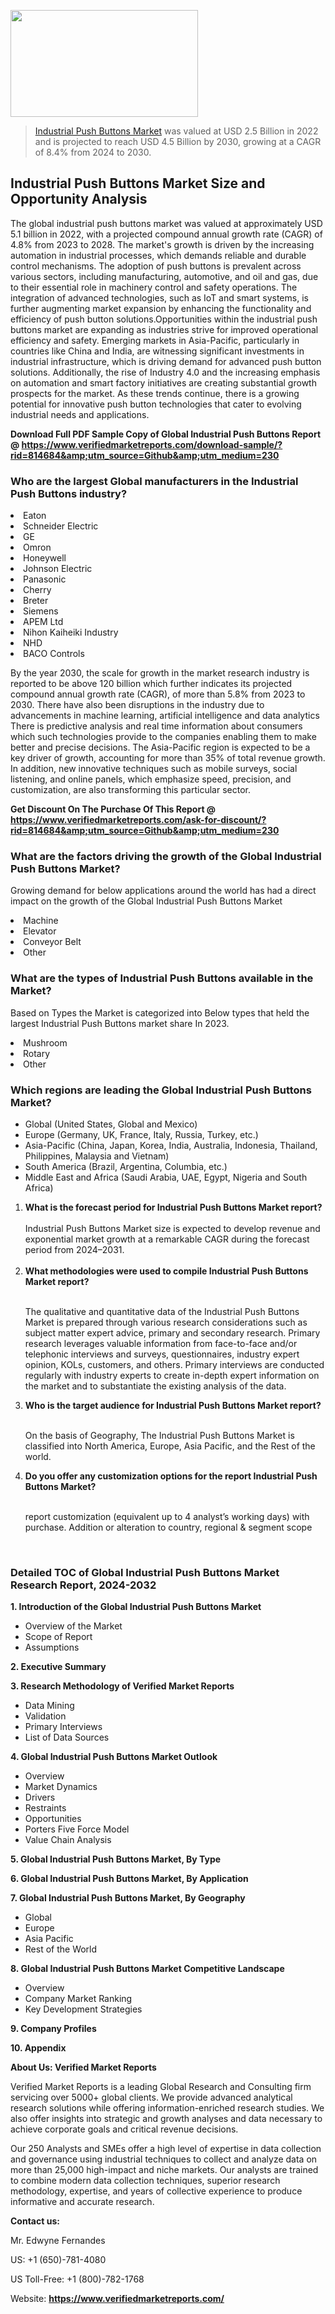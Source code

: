 <img src="https://ffe5etoiles.com/wp-content/uploads/2024/12/MST1-300x171.png" alt="" width="300" height="171" class="alignnone size-medium wp-image-20088" /><blockquote><p><p><a href="https://www.verifiedmarketreports.com/download-sample/?rid=814684&utm_source=Github&utm_medium=230" target="_blank">Industrial Push Buttons Market</a> was valued at USD 2.5 Billion in 2022 and is projected to reach USD 4.5 Billion by 2030, growing at a CAGR of 8.4% from 2024 to 2030.</p></blockquote><p><h2>Industrial Push Buttons Market Size and Opportunity Analysis</h2>The global industrial push buttons market was valued at approximately USD 5.1 billion in 2022, with a projected compound annual growth rate (CAGR) of 4.8% from 2023 to 2028. The market's growth is driven by the increasing automation in industrial processes, which demands reliable and durable control mechanisms. The adoption of push buttons is prevalent across various sectors, including manufacturing, automotive, and oil and gas, due to their essential role in machinery control and safety operations. The integration of advanced technologies, such as IoT and smart systems, is further augmenting market expansion by enhancing the functionality and efficiency of push button solutions.Opportunities within the industrial push buttons market are expanding as industries strive for improved operational efficiency and safety. Emerging markets in Asia-Pacific, particularly in countries like China and India, are witnessing significant investments in industrial infrastructure, which is driving demand for advanced push button solutions. Additionally, the rise of Industry 4.0 and the increasing emphasis on automation and smart factory initiatives are creating substantial growth prospects for the market. As these trends continue, there is a growing potential for innovative push button technologies that cater to evolving industrial needs and applications.</p><p class=""><strong>Download Full PDF Sample Copy of Global Industrial Push Buttons Report @ <a href="https://www.verifiedmarketreports.com/download-sample/?rid=814684&amp;utm_source=Github&amp;utm_medium=230" target="_blank">https://www.verifiedmarketreports.com/download-sample/?rid=814684&amp;utm_source=Github&amp;utm_medium=230</a></strong></p><h3 id="" class="">Who are the largest Global manufacturers in the Industrial Push Buttons industry?</h3><p><li>Eaton</li><li> Schneider Electric</li><li> GE</li><li> Omron</li><li> Honeywell</li><li> Johnson Electric</li><li> Panasonic</li><li> Cherry</li><li> Breter</li><li> Siemens</li><li> APEM Ltd</li><li> Nihon Kaiheiki Industry</li><li> NHD</li><li> BACO Controls</li></p><div class=""><div class="" dir="" data-message-author-role="" data-message-id="" data-message-model-slug=""><div class=""><div class=""><div class=""><div class="" dir="" data-message-author-role="" data-message-id="" data-message-model-slug=""><div class=""><div class=""><p>By the year 2030, the scale for growth in the market research industry is reported to be above 120 billion which further indicates its projected compound annual growth rate (CAGR), of more than 5.8% from 2023 to 2030. There have also been disruptions in the industry due to advancements in machine learning, artificial intelligence and data analytics There is predictive analysis and real time information about consumers which such technologies provide to the companies enabling them to make better and precise decisions. The Asia-Pacific region is expected to be a key driver of growth, accounting for more than 35% of total revenue growth. In addition, new innovative techniques such as mobile surveys, social listening, and online panels, which emphasize speed, precision, and customization, are also transforming this particular sector.</p><p><strong>Get Discount On The Purchase Of This Report @&nbsp; <a href="https://www.verifiedmarketreports.com/ask-for-discount/?rid=814684&amp;utm_source=Github&amp;utm_medium=230" target="_blank">https://www.verifiedmarketreports.com/ask-for-discount/?rid=814684&amp;utm_source=Github&amp;utm_medium=230</a></strong></p></div></div></div></div></div></div></div></div><h3 id="" class="">What are the factors driving the growth of the Global Industrial Push Buttons Market?</h3><p id="" class="">Growing demand for below applications around the world has had a direct impact on the growth of the Global Industrial Push Buttons Market</p><p id="" class=""><li>Machine</li><li> Elevator</li><li> Conveyor Belt</li><li> Other</li></p><h3 id="" class="">What are the types of Industrial Push Buttons available in the Market?</h3><p id="" class="">Based on Types the Market is categorized into Below types that held the largest Industrial Push Buttons market share In 2023.</p><p id="" class=""><li>Mushroom</li><li> Rotary</li><li> Other</li></p><h3 id="" class="">Which regions are leading the Global Industrial Push Buttons Market?</h3><ul><li>Global (United States, Global and Mexico)</li><li>Europe (Germany, UK, France, Italy, Russia, Turkey, etc.)</li><li>Asia-Pacific (China, Japan, Korea, India, Australia, Indonesia, Thailand, Philippines, Malaysia and Vietnam)</li><li>South America (Brazil, Argentina, Columbia, etc.)</li><li>Middle East and Africa (Saudi Arabia, UAE, Egypt, Nigeria and South Africa)</li></ul><p><ol><li><strong>What is the forecast period for Industrial Push Buttons Market report?<br /></strong><br /><span data-sheets-root="1" data-sheets-value="{&quot;1&quot;:2,&quot;2&quot;:&quot;XXXX size is expected to develop revenue and exponential market growth at a remarkable CAGR during the forecast period from 2024&ndash;2030.&quot;}" data-sheets-userformat="{&quot;2&quot;:12674,&quot;4&quot;:{&quot;1&quot;:2,&quot;2&quot;:16776960},&quot;10&quot;:2,&quot;11&quot;:0,&quot;15&quot;:&quot;Arial&quot;,&quot;16&quot;:12}">Industrial Push Buttons Market size is expected to develop revenue and exponential market growth at a remarkable CAGR during the forecast period from 2024&ndash;2031.</span><br /><br /></li><li><strong>What methodologies were used to compile Industrial Push Buttons Market report?<br /><br /></strong><p>The qualitative and quantitative data of the&nbsp;Industrial Push Buttons Market is prepared through various research considerations such as subject matter expert advice, primary and secondary research. Primary research leverages valuable information from face-to-face and/or telephonic interviews and surveys, questionnaires, industry expert opinion, KOLs, customers, and others. Primary interviews are conducted regularly with industry experts to create in-depth expert information on the market and to substantiate the existing analysis of the data.&nbsp;</p></li><li><strong>Who is the target audience for Industrial Push Buttons Market report?<br /><br /></strong><p>On the basis of Geography, The&nbsp;Industrial Push Buttons Market is classified into North America, Europe, Asia Pacific, and the Rest of the world.</p></li><li><strong>Do you offer any customization options for the report Industrial Push Buttons Market?<br /><br /></strong><p>report customization (equivalent up to 4 analyst&rsquo;s working days) with purchase. Addition or alteration to country, regional &amp; segment scope</p><p>&nbsp;</p></li></ol></p><h3 id="" class="">Detailed TOC of Global Industrial Push Buttons Market Research Report, 2024-2032</h3><p id="" class=""><strong>1. Introduction of the Global Industrial Push Buttons Market</strong></p><ul><li>Overview of the Market</li><li>Scope of Report</li><li>Assumptions</li></ul><p id="" class=""><strong>2. Executive Summary</strong></p><p id="" class=""><strong>3. Research Methodology of&nbsp;Verified Market Reports</strong></p><ul><li>Data Mining</li><li>Validation</li><li>Primary Interviews</li><li>List of Data Sources</li></ul><p id="" class=""><strong>4. Global Industrial Push Buttons Market Outlook</strong></p><ul><li>Overview</li><li>Market Dynamics</li><li>Drivers</li><li>Restraints</li><li>Opportunities</li><li>Porters Five Force Model</li><li>Value Chain Analysis</li></ul><p id="" class=""><strong>5. Global Industrial Push Buttons Market, By&nbsp;Type</strong></p><p id="" class=""><strong>6. Global Industrial Push Buttons Market, By Application</strong></p><p id="" class=""><strong>7. Global Industrial Push Buttons Market, By Geography</strong></p><ul><li>Global</li><li>Europe</li><li>Asia Pacific</li><li>Rest of the World</li></ul><p id="" class=""><strong>8. Global Industrial Push Buttons Market Competitive Landscape</strong></p><ul><li>Overview</li><li>Company Market Ranking</li><li>Key Development Strategies</li></ul><p id="" class=""><strong>9. Company Profiles</strong></p><p id="" class=""><strong>10. Appendix</strong></p><p id="" class=""><strong>About Us: Verified Market Reports</strong></p><p id="" class="">Verified Market Reports is a leading Global Research and Consulting firm servicing over 5000+ global clients. We provide advanced analytical research solutions while offering information-enriched research studies. We also offer insights into strategic and growth analyses and data necessary to achieve corporate goals and critical revenue decisions.</p><p id="" class="">Our 250 Analysts and SMEs offer a high level of expertise in data collection and governance using industrial techniques to collect and analyze data on more than 25,000 high-impact and niche markets. Our analysts are trained to combine modern data collection techniques, superior research methodology, expertise, and years of collective experience to produce informative and accurate research.</p><p id="" class=""><strong>Contact us:</strong></p><p id="" class="">Mr. Edwyne Fernandes</p><p id="" class="">US: +1 (650)-781-4080</p><p id="" class="">US Toll-Free: +1 (800)-782-1768</p><p id="" class="">Website: <a target="" data-test-app-aware-link=""><strong>https://www.verifiedmarketreports.com/</strong></a></p>
